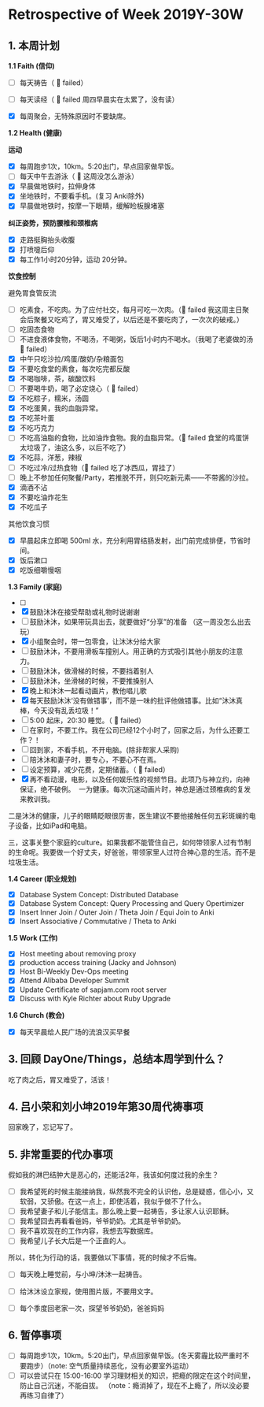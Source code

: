 # Retrospective of Week 2019Y-30W

## 1. 本周计划

**1.1 Faith (信仰)**

- [ ] 每天祷告（ 🔴 failed）
- [ ] 每天读经（ 🔴 failed 周四早晨实在太累了，没有读）
- [x] 每周聚会，无特殊原因时不要缺席。


**1.2 Health (健康)**

**运动**

- [x] 每周跑步1次，10km。5:20出门，早点回家做早饭。
- [ ] 每天中午去游泳（ 🔴 这周没怎么游泳）
- [x] 早晨做地铁时，拉伸身体
- [x] 坐地铁时，不要看手机。(复习 Anki除外)
- [x] 早晨做地铁时，按摩一下眼睛，缓解睑板腺堵塞

**纠正姿势，预防腰椎和颈椎病**

- [x] 走路挺胸抬头收腹
- [x] 打喷嚏后仰
- [x] 每工作1小时20分钟，运动 20分钟。

**饮食控制**

避免胃食管反流

- [ ] 吃素食，不吃肉。为了应付社交，每月可吃一次肉。（🔴 failed 我这周主日聚会后聚餐又吃鸡了，胃又难受了，以后还是不要吃肉了，一次次的破戒。）
- [ ] 吃固态食物 
- [ ] 不进食液体食物，不喝汤，不喝粥，饭后1小时内不喝水。（我喝了老婆做的汤 🔴 failed）
- [x] 中午只吃沙拉/鸡蛋/酸奶/杂粮面包
- [x] 不要吃食堂的素食，每次吃完都反酸
- [x] 不喝咖啡，茶，碳酸饮料
- [ ] 不要喝牛奶，喝了必定烧心（ 🔴 failed）
- [x] 不吃粽子，糯米，汤圆
- [x] 不吃蛋黄，我的血脂异常。
- [x] 不吃茶叶蛋
- [x] 不吃巧克力
- [ ] 不吃高油脂的食物，比如油炸食物。我的血脂异常。（🔴 failed  食堂的鸡蛋饼太垃圾了，油这么多，以后不吃了）
- [x] 不吃蒜，洋葱，辣椒
- [ ] 不吃过冷/过热食物（🔴 failed 吃了冰西瓜，胃挂了）
- [ ] 晚上不参加任何聚餐/Party，若推脱不开，则只吃新元素——不带酱的沙拉。
- [x] 滴酒不沾
- [x] 不要吃油炸花生
- [x] 不吃瓜子

‌其他饮食习惯

- [x] 早晨起床立即喝 500ml 水，充分利用胃结肠发射，出门前完成排便，节省时间。
- [x] 饭后漱口
- [x] 吃饭细嚼慢咽

**1.3 Family (家庭)**

- [ ] 
- [x] 鼓励沐沐在接受帮助或礼物时说谢谢
- [ ] 鼓励沐沐，如果带玩具出去，就要做好“分享”的准备 （这一周没怎么出去玩）
- [x] 小组聚会时，带一包零食，让沐沐分给大家
- [ ] 鼓励沐沐，不要用滑板车撞别人。用正确的方式吸引其他小朋友的注意力。
- [ ] 鼓励沐沐，做滑梯的时候，不要挡着别人
- [ ] 鼓励沐沐，坐滑梯的时候，不要推搡别人
- [x] 晚上和沐沐一起看动画片，教他唱儿歌
- [x] 每天鼓励沐沐‘没有做错事’，而不是一味的批评他做错事。比如“沐沐真棒，今天没有乱丢垃圾！”
- [ ] 5:00 起床，20:30 睡觉。（ 🔴 failed）
- [ ] 在家时，不要工作。我在公司已经12个小时了，回家之后，为什么还要工作？！
- [ ] 回到家，不看手机，不开电脑。(除非帮家人采购)
- [ ] 陪沐沐和妻子时，要专心，不要心不在焉。
- [ ] 设定预算，减少花费，定期储蓄。（ 🔴 failed）
- [x] 再不看动漫，电影，以及任何娱乐性的视频节目。此项乃与神立约，向神保证，绝不破例。 
一为健康。每次沉迷动画片时，神总是通过颈椎病的复发来教训我。

二是沐沐的健康，儿子的眼睛眨眼很厉害，医生建议不要他接触任何五彩斑斓的电子设备，比如iPad和电脑。

三，这事关整个家庭的culture。如果我都不能管住自己，如何带领家人过有节制的生命呢。我要做一个好丈夫，好爸爸，带领家里人过符合神心意的生活。而不是垃圾生活。



**1.4 Career (职业规划)**

- [x] Database System Concept: Distributed Database
- [x] Database System Concept: Query Processing and Query Opertimizer
- [x] Insert Inner Join / Outer Join / Theta Join / Equi Join to Anki
- [x] Insert Associative / Commutative / Theta to Anki

**1.5 Work (工作)**

- [x] Host meeting about removing proxy
- [x] production access training (Jacky and Johnson)
- [x] Host Bi-Weekly Dev-Ops meeting
- [x] Attend Alibaba Developer Summit
- [x] Update Certificate of sapjam.com root server
- [x] Discuss with Kyle Richter about Ruby Upgrade

**1.6 Church (教会)**

- [x] 每天早晨给人民广场的流浪汉买早餐

## 3. 回顾 DayOne/Things，总结本周学到什么？ 

吃了肉之后，胃又难受了，活该！

## 4. 吕小荣和刘小坤2019年第30周代祷事项

回家晚了，忘记写了。


## 5. 非常重要的代办事项

假如我的淋巴结肿大是恶心的，还能活2年，我该如何度过我的余生？

- [ ] 我希望死的时候主能接纳我，纵然我不完全的认识他，总是疑惑，信心小，又软弱，又骄傲。在这一点上，即使活着，我似乎做不了什么。
- [ ] 我希望妻子和儿子能信主。那么晚上要一起祷告，多让家人认识耶稣。
- [ ] 我希望回去再看看爸妈，爷爷奶奶。尤其是爷爷奶奶。
- [ ] 我不喜欢现在的工作内容，我想去写数据库。
- [ ] 我希望儿子长大后是一个正直的人。

所以，转化为行动的话，我要做以下事情，死的时候才不后悔。

- [ ] 每天晚上睡觉前，与小坤/沐沐一起祷告。
- [ ] 给沐沐设立家规，使用图片版，不要用文字。
- [ ] 每个季度回老家一次，探望爷爷奶奶，爸爸妈妈


## 6. 暂停事项

- [ ] 每周跑步1次，10km。5:20出门，早点回家做早饭。(冬天雾霾比较严重时不要跑步）（note: 空气质量持续恶化，没有必要室外运动）
- [ ] 可以尝试只在 15:00-16:00 学习理财相关的知识，把瘾的限定在这个时间里，防止自己沉迷，不能自拔。 （note：瘾消掉了，现在不上瘾了，所以没必要再练习自律了）